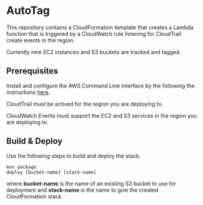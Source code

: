 # AutoTag

This repository contains a CloudFormation template that creates a Lambda function 
that is triggered by a CloudWatch rule listening for CloudTrail create events in the region.

Currently new EC2 instances and S3 buckets are tracked and tagged.  

## Prerequisites

Install and configure the AWS Command Line Interface by the following the instructions [here](http://docs.aws.amazon.com/cli/latest/userguide/cli-chap-getting-set-up.html).

CloudTrail must be actived for the region you are deploying to.

CloudWatch Events must support the EC2 and S3 services in the region you are deploying to. 

## Build & Deploy

Use the following steps to build and deploy the stack.

    mvn package
    deploy [bucket-name] [stack-name]

where **bucket-name** is the name of an existing S3 bucket to use for deployment and **stack-name** is the name to give the created CloudFormation stack.
